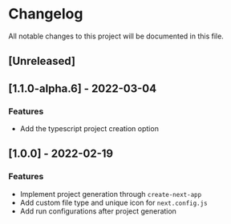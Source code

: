 # Changelog
All notable changes to this project will be documented in this file.

## [Unreleased]
## [1.1.0-alpha.6] - 2022-03-04

### Features

- Add the typescript project creation option

## [1.0.0] - 2022-02-19

### Features

- Implement project generation through `create-next-app`
- Add custom file type and unique icon for `next.config.js`
- Add run configurations after project generation

<!-- generated by git-cliff -->
